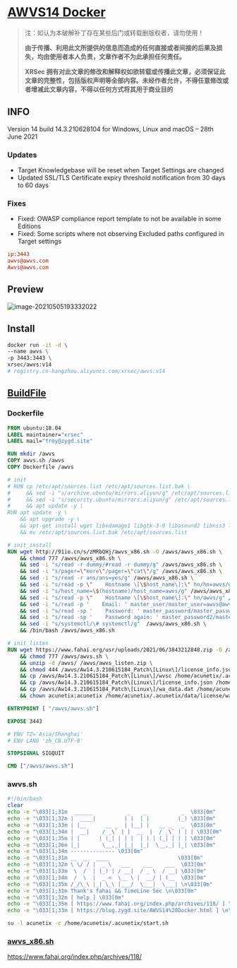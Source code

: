 # [AWVS14 Docker](https://blog.zygd.site/AWVS14%20Docker.html)

> 注：如认为本破解补丁存在某些后门或转载删版权者，请勿使用！
>
> **由于传播、利用此文所提供的信息而造成的任何直接或者间接的后果及损失，均由使用者本人负责，文章作者不为此承担任何责任。**
>
> **XRSec 拥有对此文章的修改和解释权如欲转载或传播此文章，必须保证此文章的完整性，包括版权声明等全部内容。未经作者允许，不得任意修改或者增减此文章内容，不得以任何方式将其用于商业目的**

## INFO

Version 14 build 14.3.210628104 for Windows, Linux and macOS – 28th June 2021

### Updates

- Target Knowledgebase will be reset when Target Settings are changed
- Updated SSL/TLS Certificate expiry threshold notification from 30 days to 60 days

### Fixes

- Fixed: OWASP compliance report template to not be available in some Editions
- Fixed: Some scripts where not observing Excluded paths configured in Target settings

```ini
ip:3443
awvs@awvs.com
Awvs@awvs.com
```



## Preview

![image-20210505193332022](https://rmt.ladydaily.com/fetch/ZYGG/storage/20210505201037686297.png?w=1280&fmt=jpg)

## Install

```bash
docker run -it -d \
--name awvs \
-p 3443:3443 \
xrsec/awvs:v14
# registry.cn-hangzhou.aliyuncs.com/xrsec/awvs:v14
```

## [BuildFile](https://github.com/XRSec/AWVS14-Docker)

### Dockerfile

```dockerfile
FROM ubuntu:18.04
LABEL maintainer="xrsec"
LABEL mail="troy@zygd.site"

RUN mkdir /awvs
COPY awvs.sh /awvs
COPY Dockerfile /awvs

# init
# RUN cp /etc/apt/sources.list /etc/apt/sources.list.bak \ 
#     && sed -i "s/archive.ubuntu/mirrors.aliyun/g" /etc/apt/sources.list \
#     && sed -i "s/security.ubuntu/mirrors.aliyun/g" /etc/apt/sources.list \
#     && apt update -y \
RUN apt update -y \
    && apt upgrade -y \
    && apt-get install wget libxdamage1 libgtk-3-0 libasound2 libnss3 libxss1 libx11-xcb-dev sudo libgbm-dev curl ncurses-bin unzip -y \
    && mv /etc/apt/sources.list.bak /etc/apt/sources.list

# init_install
RUN wget http://91io.cn/s/zMRbQHj/awvs_x86.sh -O /awvs/awvs_x86.sh \
    && chmod 777 /awvs/awvs_x86.sh \
    && sed -i "s/read -r dummy/#read -r dummy/g" /awvs/awvs_x86.sh \
    && sed -i "s/pager=\"more\"/pager=\"cat\"/g" /awvs/awvs_x86.sh \
    && sed -i "s/read -r ans/ans=yes/g" /awvs/awvs_x86.sh \
    && sed -i "s/read -p \"    Hostname \[\$host_name\]:\" hn/hn=awvs/g" /awvs/awvs_x86.sh \
    && sed -i "s/host_name=\$(hostname)/host_name=awvs/g" /awvs/awvs_x86.sh \
    && sed -i "s/read -p \"    Hostname \[\$host_name\]:\" hn/awvs/g" /awvs/awvs_x86.sh \
    && sed -i "s/read -p '    Email: ' master_user/master_user=awvs@awvs.com/g" /awvs/awvs_x86.sh \
    && sed -i "s/read -sp '    Password: ' master_password/master_password=Awvs@awvs.com/g" /awvs/awvs_x86.sh \
    && sed -i "s/read -sp '    Password again: ' master_password2/master_password2=Awvs@awvs.com/g" /awvs/awvs_x86.sh \
    && sed -i "s/systemctl/\# systemctl/g"  /awvs/awvs_x86.sh \
    && /bin/bash /awvs/awvs_x86.sh

# init_listen
RUN wget https://www.fahai.org/usr/uploads/2021/06/3843212848.zip -O /awvs/awvs_listen.zip \
    && chmod 777 /awvs/awvs.sh \
    && unzip -d /awvs/ /awvs/awvs_listen.zip \
    && chmod 444 /awvs/Aw14.3.210615184_Patch\[Linux\]/license_info.json \
    && cp /awvs/Aw14.3.210615184_Patch\[Linux\]/wvsc /home/acunetix/.acunetix/v_210615184/scanner/ \
    && cp /awvs/Aw14.3.210615184_Patch\[Linux\]/license_info.json /home/acunetix/.acunetix/data/license/ \
    && cp /awvs/Aw14.3.210615184_Patch\[Linux\]/wa_data.dat /home/acunetix/.acunetix/data/license/ \
    && chown acunetix:acunetix /home/acunetix/.acunetix/data/license/wa_data.dat

ENTRYPOINT [ "/awvs/awvs.sh"]

EXPOSE 3443

# ENV TZ='Asia/Shanghai'
# ENV LANG 'zh_CN.UTF-8'

STOPSIGNAL SIGQUIT

CMD ["/awvs/awvs.sh"]
```

### awvs.sh

```bash
#!/bin/bash
clear
echo -e "\033[1;31m  ______           _    _           _  \033[0m"
echo -e "\033[1;32m |  ____|         | |  | |         (_) \033[0m"
echo -e "\033[1;33m | |__      __ _  | |__| |   __ _   _  \033[0m"
echo -e "\033[1;34m |  __|    / _\` | |  __  |  / _\` | | | \033[0m"
echo -e "\033[1;35m | |      | (_| | | |  | | | (_| | | | \033[0m"
echo -e "\033[1;36m |_|       \__,_| |_|  |_|  \__,_| |_| \033[0m"                                
echo -e "\033[1;34m -------------- \033[0m"                           
echo -e "\033[1;31m __  __  ____                      \033[0m"
echo -e "\033[1;32m \ \/ / |  _ \   ___    ___    ___  \033[0m"
echo -e "\033[1;33m  \  /  | |_) | / __|  / _ \  / __| \033[0m"
echo -e "\033[1;34m  /  \  |  _ <  \__ \ |  __/ | (__  \033[0m"
echo -e "\033[1;35m /_/\_\ |_| \_\ |___/  \___|  \___| \n\033[0m"
echo -e "\033[1;31m Thank's fahai && TimeLine Sec \n\033[0m"
echo -e "\033[1;32m [ help ] \033[0m"
echo -e "\033[1;35m [ https://www.fahai.org/index.php/archives/118/ ] \033[0m"
echo -e "\033[1;33m [ https://blog.zygd.site/AWVS14%20Docker.html ] \n\033[0m"

su -l acunetix -c /home/acunetix/.acunetix/start.sh
```

### [awvs_x86.sh](https://www.fahai.org/index.php/archives/110/) 

https://www.fahai.org/index.php/archives/118/

